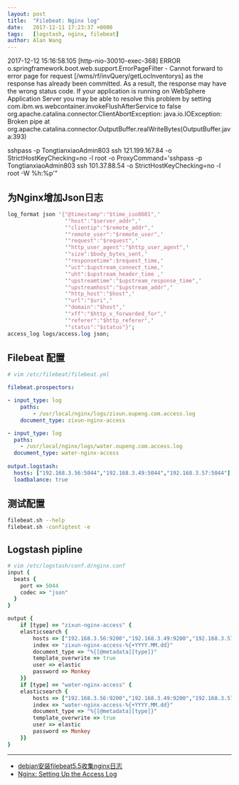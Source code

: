 ```yaml
---
layout: post
title:  "Filebeat: Nginx log"
date:   2017-12-11 17:23:37 +0000
tags:   [logstash, nginx, filebeat]
author: Alan Wang
---
```

2017-12-12 15:16:58.105 [http-nio-30010-exec-368] ERROR o.springframework.boot.web.support.ErrorPageFilter - Cannot forward to error page for request [/wms/rf/invQuery/getLocInventorys] as the response has already been committed. As a result, the response may have the wrong status code. If your application is running on WebSphere Application Server you may be able to resolve this problem by setting com.ibm.ws.webcontainer.invokeFlushAfterService to false
org.apache.catalina.connector.ClientAbortException: java.io.IOException: Broken pipe
	at org.apache.catalina.connector.OutputBuffer.realWriteBytes(OutputBuffer.java:393)


sshpass -p TongtianxiaoAdmin803 ssh 121.199.167.84 -o StrictHostKeyChecking=no -l root -o ProxyCommand='sshpass -p TongtianxiaoAdmin803 ssh 101.37.88.54 -o StrictHostKeyChecking=no -l root -W %h:%p'"


## 为Nginx增加Json日志

```perl
log_format json '{"@timestamp":"$time_iso8601",'
                  '"host":"$server_addr",'
                  '"clientip":"$remote_addr",'
                  '"remote_user":"$remote_user",'
                  '"request":"$request",'
                  '"http_user_agent":"$http_user_agent",'
                  '"size":$body_bytes_sent,'
                  '"responsetime":$request_time,'
                  '"uct":$upstream_connect_time,'
                  '"uht":$upstream_header_time ,'
                  '"upstreamtime":"$upstream_response_time",'
                  '"upstreamhost":"$upstream_addr",'
                  '"http_host":"$host",'
                  '"url":"$uri",'
                  '"domain":"$host",'
                  '"xff":"$http_x_forwarded_for",'
                  '"referer":"$http_referer",'
                  '"status":"$status"}';
access_log logs/access.log json;

```

## Filebeat 配置

```yml
# vim /etc/filebeat/filebeat.yml

filebeat.prospectors:

- input_type: log
    paths:
        - /usr/local/nginx/logs/zixun.oupeng.com.access.log
    document_type: zixun-nginx-access 

- input_type: log
  paths:
    - /usr/local/nginx/logs/water.oupeng.com.access.log
  document_type: water-nginx-access
  
output.logstash:
  hosts: ["192.168.3.56:5044","192.168.3.49:5044","192.168.3.57:5044"]
  loadbalance: true
```

## 测试配置

```sh
filebeat.sh --help
filebeat.sh -configtest -e
```

## Logstash pipline

```ruby
# vim /etc/logstash/conf.d/nginx.conf
input {
  beats {
    port => 5044
    codec => "json"
  }
}

output {
    if [type] == "zixun-nginx-access" {
    elasticsearch {
        hosts => ["192.168.3.56:9200","192.168.3.49:9200","192.168.3.57:9200"]
        index => "zixun-nginx-access-%{+YYYY.MM.dd}"
        document_type => "%{[@metadata][type]}"
        template_overwrite => true
        user => elastic
        password => Monkey
    }}
    if [type] == "water-nginx-access" {
    elasticsearch {
        hosts => ["192.168.3.56:9200","192.168.3.49:9200","192.168.3.57:9200"]
        index => "water-nginx-access-%{+YYYY.MM.dd}"
        document_type => "%{[@metadata][type]}"
        template_overwrite => true
        user => elastic
        password => Monkey
    }}   
}
```


---

- [debian安装filebeat5.5收集nginx日志](https://www.cnblogs.com/keithtt/p/7143970.html)
- [Nginx: Setting Up the Access Log](https://www.nginx.com/resources/admin-guide/logging-and-monitoring/)